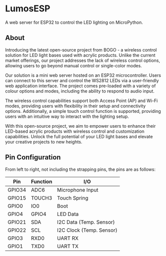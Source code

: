 # LumosESP

A web server for ESP32 to control the LED lighting on MicroPython.

## About

Introducing the latest open-source project from BOGO - a wireless control solution for LED light bases used with acrylic products. Unlike the current market offerings, our project addresses the lack of wireless control options, allowing users to go beyond manual control or single-color modes.

Our solution is a mini web server hosted on an ESP32 microcontroller. Users can connect to this server and control the WS2812 LEDs via a user-friendly web application interface. The project comes pre-loaded with a variety of colour options and modes, including the ability to respond to audio input.

The wireless control capabilities support both Access Point (AP) and Wi-Fi modes, providing users with flexibility in their setup and connectivity options. Additionally, a simple touch control function is supported, providing users with an intuitive way to interact with the lighting setup.

With this open-source project, we aim to empower users to enhance their LED-based acrylic products with wireless control and customization capabilities. Unlock the full potential of your LED light bases and elevate your creative projects to new heights.

## Pin Configuration

From left to right, not including the strapping pins, the pins are as follows:

| Pin    | Function | I/O                      |
| ------ | -------- | ------------------------ |
| GPIO34 | ADC6     | Microphone Input         |
| GPIO15 | TOUCH3   | Touch Spring             |
| GPIO0  | IO0      | Boot                     |
| GPIO4  | GPIO4    | LED Data                 |
| GPIO21 | SDA      | I2C Data (Temp. Sensor)  |
| GPIO22 | SCL      | I2C Clock (Temp. Sensor) |
| GPIO3  | RXD0     | UART RX                  |
| GPIO1  | TXD0     | UART TX                  |
